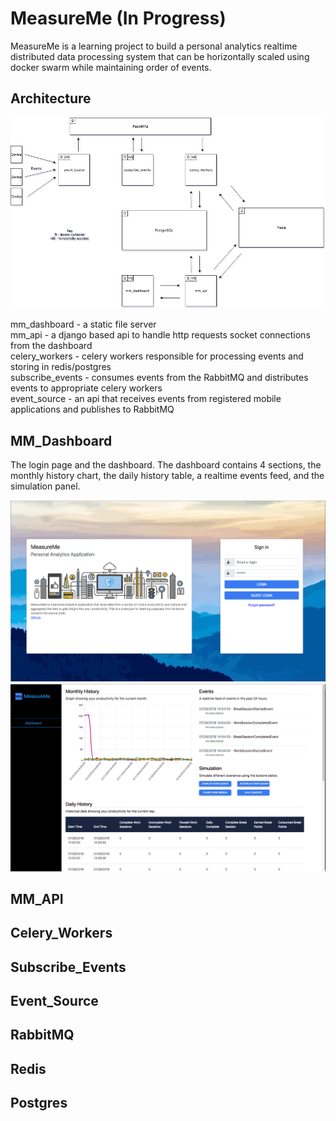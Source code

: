 # MeasureMe (In Progress)
MeasureMe is a learning project to build a personal analytics realtime distributed data processing system that can be horizontally scaled using docker swarm while maintaining order of events.

## Architecture

![Alt text](/images/mm_diagram.jpg?raw=true "MeasureMe Diagram")

mm_dashboard - a static file server <br />
mm_api - a django based api to handle http requests socket connections from the dashboard <br />
celery_workers - celery workers responsible for processing events and storing in redis/postgres <br />
subscribe_events - consumes events from the RabbitMQ and distributes events to appropriate celery workers <br />
event_source - an api that receives events from registered mobile applications and publishes to RabbitMQ <br />

## MM_Dashboard
The login page and the dashboard. The dashboard contains 4 sections, the monthly history chart, the daily history table, a realtime events feed, and the simulation panel.

![Alt text](/images/login.png?raw=true "Login")
![Alt text](/images/dashboard.png?raw=true "Dashboard")

## MM_API

## Celery_Workers
## Subscribe_Events
## Event_Source
## RabbitMQ
## Redis
## Postgres

